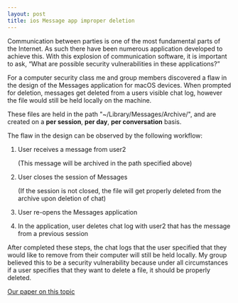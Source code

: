 ```yaml
---
layout: post
title: ios Message app improper deletion
---
```


Communication between parties is one of the most fundamental parts of the Internet. As such there have been numerous application developed to achieve this. With this explosion of communication software, it is important to ask, “What are possible security vulnerabilities in these applications?”

For a computer security class me and group members discovered a flaw in the design of the Messages application for macOS devices. When prompted for deletion, messages get deleted from a users visible chat log, however the file would still be held locally on the machine.

These files are held in the path "~/Library/Messages/Archive/<date>", and are created on a **per session**, **per day**, **per conversation** basis.
  
The flaw in the design can be observed by the following workflow:
1. User receives a message from user2 

    (This message will be archived in the path specified above)
  
2. User closes the session of Messages 

    (If the session is not closed, the file will get properly deleted from the archive upon deletion of chat)
3. User re-opens the Messages application
4. In the application, user deletes chat log with user2 that has the message from a previous session

After completed these steps, the chat logs that the user specified that they would like to remove from their computer will still be held locally. My group believed this to be a security vulnerability because under all circumstances if a user specifies that they want to delete a file, it should be properly deleted.



[Our paper on this topic](https://docs.google.com/document/d/19rjm4gdiN9G9KKw2alxmD76Si2UuGU8ydO_Z0VI_MHM/edit)
